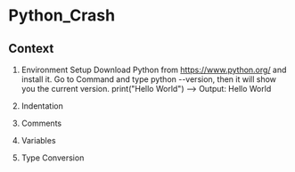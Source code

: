 # Python_Crash
## Context
1) Environment Setup
  Download Python from https://www.python.org/ and install it.
  Go to Command and type python --version, then it will show you the current version.
  print("Hello World") --> Output: Hello World

3) Indentation
4) Comments
5) Variables
6) Type Conversion
